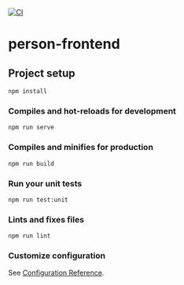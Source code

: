 [![CI](https://github.com/Serkan11111/WEBTECH_WS-21-22_Brening_Suluhan_frontend/actions/workflows/ci.yml/badge.svg)](https://github.com/Serkan11111/WEBTECH_WS-21-22_Brening_Suluhan_frontend/actions/workflows/ci.yml)

# person-frontend

## Project setup
```
npm install
```

### Compiles and hot-reloads for development
```
npm run serve
```

### Compiles and minifies for production
```
npm run build
```

### Run your unit tests
```
npm run test:unit
```

### Lints and fixes files
```
npm run lint
```

### Customize configuration
See [Configuration Reference](https://cli.vuejs.org/config/).
